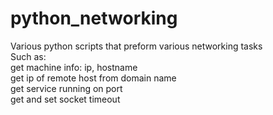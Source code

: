 # python_networking
Various python scripts that preform various networking tasks
<br>
Such as:
<br>
get machine info: ip, hostname
<br>
get ip of remote host from domain name
<br>
get service running on port
<br>
get and set socket timeout
